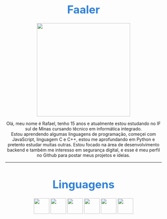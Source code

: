 <h1 align= "center"style="color: #3081D9; text-aling: center; font-size: 35px;">Faaler</h1>










<div align="center">
  <img style = "width: 300px "src="https://images-wixmp-ed30a86b8c4ca887773594c2.wixmp.com/f/5f08495c-3de1-4a09-b3ab-0d51e7bdab3b/dabz74g-a61a26db-d222-4c06-832b-9ab220a9f632.gif?token=eyJ0eXAiOiJKV1QiLCJhbGciOiJIUzI1NiJ9.eyJzdWIiOiJ1cm46YXBwOjdlMGQxODg5ODIyNjQzNzNhNWYwZDQxNWVhMGQyNmUwIiwiaXNzIjoidXJuOmFwcDo3ZTBkMTg4OTgyMjY0MzczYTVmMGQ0MTVlYTBkMjZlMCIsIm9iaiI6W1t7InBhdGgiOiJcL2ZcLzVmMDg0OTVjLTNkZTEtNGEwOS1iM2FiLTBkNTFlN2JkYWIzYlwvZGFiejc0Zy1hNjFhMjZkYi1kMjIyLTRjMDYtODMyYi05YWIyMjBhOWY2MzIuZ2lmIn1dXSwiYXVkIjpbInVybjpzZXJ2aWNlOmZpbGUuZG93bmxvYWQiXX0.LBzyWmO0GnILkfAxDoB_v7u3hIwJRHlXRkubzQKdAcU">
</div>
<div align = "center">
<p style="weght: 500">Olá, meu nome é Rafael, tenho 15 anos e atualmente estou estudando no IF sul de Minas cursando têcnico em informática integrado. <br>
Estou aprendendo algumas linguagens de programação, começei com JavaScript, linguagem C e C++, estou me aprofundando em Python e pretento estudar muitas outras. Estou focado na área de desenvolvimento backend e também me interesso em segurança digital, e esse é meu perfil no Github para postar meus projetos e ideias.
</p>
</div>

---

<div align = "center">
<h1 style="color: #3081D9; font-size: 35px;">Linguagens</h1>


[<img style="height: 50px;" src="https://img.shields.io/badge/C-00599C?style=for-the-badge&logo=c&logoColor=white">](<https://camo.githubusercontent.com/3e1012ffd12fb3c5a64eb49efb221ba71e9c84bb12f64b2a230351ae5a831da3/68747470733a2f2f696d672e736869656c64732e696f2f62616467652f432d3030353939433f7374796c653d666f722d7468652d6261646765266c6f676f3d63266c6f676f436f6c6f723d7768697465>)
[<img style="height: 50px;" src="https://img.shields.io/badge/C%2B%2B-00599C?style=for-the-badge&logo=c%2B%2B&logoColor=white">](<https://camo.githubusercontent.com/121f5000155889c0642b8a6b2a33a7f5fbe5c32d9133dac405ac269da15fcf94/68747470733a2f2f696d672e736869656c64732e696f2f62616467652f432532422532422d3030353939433f7374796c653d666f722d7468652d6261646765266c6f676f3d63253242253242266c6f676f436f6c6f723d7768697465>)
[<img style="height: 50px;" src="https://img.shields.io/badge/Python-14354C?style=for-the-badge&logo=python&logoColor=white">](<https://camo.githubusercontent.com/27250b9f428b32314f8610e1a996939cc116da5f8c4d8a2f8ed37104275085b8/68747470733a2f2f696d672e736869656c64732e696f2f62616467652f507974686f6e2d3134333534433f7374796c653d666f722d7468652d6261646765266c6f676f3d707974686f6e266c6f676f436f6c6f723d7768697465>)
[<img style="height: 50px;" src="https://img.shields.io/badge/JavaScript-323330?style=for-the-badge&logo=javascript&logoColor=F7DF1E">](<https://camo.githubusercontent.com/9d07c04bdd98c662d5df9d4e1cc1de8446ffeaebca330feb161f1fb8e1188204/68747470733a2f2f696d672e736869656c64732e696f2f62616467652f4a6176615363726970742d4637444631453f7374796c653d666f722d7468652d6261646765266c6f676f3d6a617661736372697074266c6f676f436f6c6f723d626c61636b>)
[<img style="height: 50px;" src="https://img.shields.io/badge/HTML5-E34F26?style=for-the-badge&logo=html5&logoColor=white">](<https://camo.githubusercontent.com/d63d473e728e20a286d22bb2226a7bf45a2b9ac6c72c59c0e61e9730bfe4168c/68747470733a2f2f696d672e736869656c64732e696f2f62616467652f48544d4c352d4533344632363f7374796c653d666f722d7468652d6261646765266c6f676f3d68746d6c35266c6f676f436f6c6f723d7768697465>)
[<img style="height: 50px;" src="https://img.shields.io/badge/CSS3-1572B6?style=for-the-badge&logo=css3&logoColor=white">](<https://camo.githubusercontent.com/3a0f693cfa032ea4404e8e02d485599bd0d192282b921026e89d271aaa3d7565/68747470733a2f2f696d672e736869656c64732e696f2f62616467652f435353332d3135373242363f7374796c653d666f722d7468652d6261646765266c6f676f3d63737333266c6f676f436f6c6f723d7768697465>)

</div>
